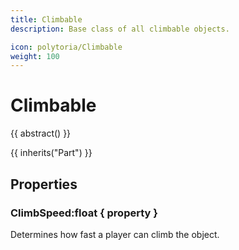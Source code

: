 ```yaml
---
title: Climbable
description: Base class of all climbable objects.

icon: polytoria/Climbable
weight: 100
---
```


# Climbable

{{ abstract() }}

{{ inherits("Part") }}

## Properties

### ClimbSpeed:float { property }

Determines how fast a player can climb the object.
